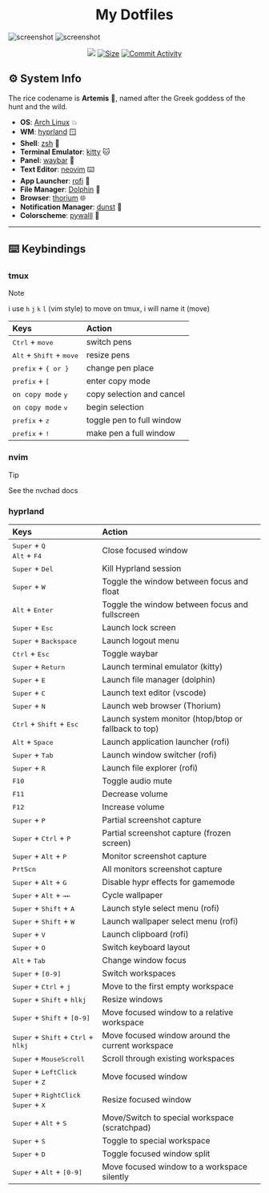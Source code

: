 <h1 align='center'>My Dotfiles</h1>

<div>
  <img src='https://pbs.twimg.com/media/GOgoPxwWAAAFESi?format=jpg&name=large' alt='screenshot' />
  <img src='https://pbs.twimg.com/media/GOgqwQvXkAAa_KE?format=jpg&name=large' alt='screenshot' />
</div>
<p align="center">
  <a href="https://github.com/No0ne003/dotfiles/commits/"><img src="https://img.shields.io/github/last-commit/No0ne003/dotfiles?colorA=363a4f&colorB=b7bdf8&style=for-the-badge"></a>
 <a href="https://github.com/Matt-FTW/dotfiles"><img alt="Size" src="https://img.shields.io/github/repo-size/No0ne003/dotfiles?style=for-the-badge&logo=discord&color=DDB6F2&logoColor=D9E0EE&labelColor=302D41"></a>
  <a href="https://github.com/Matt-FTW/dotfiles/commits/main/"><img alt="Commit Activity" src="https://img.shields.io/github/commit-activity/m/No0ne003/dotfiles/main?style=for-the-badge&logo=github&color=F2CDCD&logoColor=D9E0EE&labelColor=302D41"/></a>
</p>

## ⚙️ System Info

The rice codename is **Artemis** 🏹, named after the Greek goddess of the hunt and the wild.

- **OS**: [Arch Linux](https://archlinux.org/) :boom:
- **WM**: [hyprland](https://hyprland.org/) :window:
- **Shell**: [zsh](https://www.zsh.org/) :shell:
- **Terminal Emulator**: [kitty](https://sw.kovidgoyal.net/kitty/) :cat:
- **Panel**: [waybar](https://github.com/Alexays/Waybar) :shaved_ice:
- **Text Editor**: [neovim](https://neovim.io/) :keyboard:
- **App Launcher**: [rofi](https://davatorium.github.io/rofi/) :rocket:
- **File Manager**: [Dolphin](https://apps.kde.org/dolphin/) :open_file_folder:
- **Browser**: [thorium](https://thorium.rocks/) :globe_with_meridians:
- **Notification Manager**: [dunst](https://github.com/dunst-project/dunst) :bell:
- **Colorscheme**: [pywalll](https://github.com/dylanaraps/pywal) :art:

---

## ⌨️ Keybindings

### tmux

> [!NOTE]
> i use `h` `j` `k` `l` (vim style) to move on tmux, i will name it (move)

| Keys                                                | Action                    |
| :-------------------------------------------------- | :------------------------ |
| <kbd>Ctrl</kbd> + <kbd>move</kbd>                   | switch pens               |
| <kbd>Alt</kbd> + <kbd>Shift</kbd> + <kbd>move</kbd> | resize pens               |
| <kbd>prefix</kbd> + <kbd>{ or }</kbd>               | change pen place          |
| <kbd>prefix</kbd> + <kbd>[</kbd>                    | enter copy mode           |
| `on copy mode` <kbd>y</kbd>                         | copy selection and cancel |
| `on copy mode` <kbd>v</kbd>                         | begin selection           |
| <kbd>prefix</kbd> + <kbd>z</kbd>                    | toggle pen to full window |
| <kbd>prefix</kbd> + <kbd>!</kbd>                    | make pen a full window    |

### nvim

> [!TIP]
> See the nvchad docs

### hyprland

| Keys                                                                                                     | Action                                               |
| :------------------------------------------------------------------------------------------------------- | :--------------------------------------------------- |
| <kbd>Super</kbd> + <kbd>Q</kbd><br><kbd>Alt</kbd> + <kbd>F4</kbd>                                        | Close focused window                                 |
| <kbd>Super</kbd> + <kbd>Del</kbd>                                                                        | Kill Hyprland session                                |
| <kbd>Super</kbd> + <kbd>W</kbd>                                                                          | Toggle the window between focus and float            |
| <kbd>Alt</kbd> + <kbd>Enter</kbd>                                                                        | Toggle the window between focus and fullscreen       |
| <kbd>Super</kbd> + <kbd>Esc</kbd>                                                                        | Launch lock screen                                   |
| <kbd>Super</kbd> + <kbd>Backspace</kbd>                                                                  | Launch logout menu                                   |
| <kbd>Ctrl</kbd> + <kbd>Esc</kbd>                                                                         | Toggle waybar                                        |
| <kbd>Super</kbd> + <kbd>Return</kbd>                                                                     | Launch terminal emulator (kitty)                     |
| <kbd>Super</kbd> + <kbd>E</kbd>                                                                          | Launch file manager (dolphin)                        |
| <kbd>Super</kbd> + <kbd>C</kbd>                                                                          | Launch text editor (vscode)                          |
| <kbd>Super</kbd> + <kbd>N</kbd>                                                                          | Launch web browser (Thorium)                         |
| <kbd>Ctrl</kbd> + <kbd>Shift</kbd> + <kbd>Esc</kbd>                                                      | Launch system monitor (htop/btop or fallback to top) |
| <kbd>Alt</kbd> + <kbd>Space</kbd>                                                                        | Launch application launcher (rofi)                   |
| <kbd>Super</kbd> + <kbd>Tab</kbd>                                                                        | Launch window switcher (rofi)                        |
| <kbd>Super</kbd> + <kbd>R</kbd>                                                                          | Launch file explorer (rofi)                          |
| <kbd>F10</kbd>                                                                                           | Toggle audio mute                                    |
| <kbd>F11</kbd>                                                                                           | Decrease volume                                      |
| <kbd>F12</kbd>                                                                                           | Increase volume                                      |
| <kbd>Super</kbd> + <kbd>P</kbd>                                                                          | Partial screenshot capture                           |
| <kbd>Super</kbd> + <kbd>Ctrl</kbd> + <kbd>P</kbd>                                                        | Partial screenshot capture (frozen screen)           |
| <kbd>Super</kbd> + <kbd>Alt</kbd> + <kbd>P</kbd>                                                         | Monitor screenshot capture                           |
| <kbd>PrtScn</kbd>                                                                                        | All monitors screenshot capture                      |
| <kbd>Super</kbd> + <kbd>Alt</kbd> + <kbd>G</kbd>                                                         | Disable hypr effects for gamemode                    |
| <kbd>Super</kbd> + <kbd>Alt</kbd> + <kbd>→</kbd><kbd>←</kbd>                                             | Cycle wallpaper                                      |
| <kbd>Super</kbd> + <kbd>Shift</kbd> + <kbd>A</kbd>                                                       | Launch style select menu (rofi)                      |
| <kbd>Super</kbd> + <kbd>Shift</kbd> + <kbd>W</kbd>                                                       | Launch wallpaper select menu (rofi)                  |
| <kbd>Super</kbd> + <kbd>V</kbd>                                                                          | Launch clipboard (rofi)                              |
| <kbd>Super</kbd> + <kbd>O</kbd>                                                                          | Switch keyboard layout                               |
| <kbd>Alt</kbd> + <kbd>Tab</kbd>                                                                          | Change window focus                                  |
| <kbd>Super</kbd> + <kbd>[0-9]</kbd>                                                                      | Switch workspaces                                    |
| <kbd>Super</kbd> + <kbd>Ctrl</kbd> + <kbd>j</kbd>                                                        | Move to the first empty workspace                    |
| <kbd>Super</kbd> + <kbd>Shift</kbd> + <kbd>h</kbd><kbd>l</kbd><kbd>k</kbd><kbd>j</kbd>                   | Resize windows                                       |
| <kbd>Super</kbd> + <kbd>Shift</kbd> + <kbd>[0-9]</kbd>                                                   | Move focused window to a relative workspace          |
| <kbd>Super</kbd> + <kbd>Shift</kbd> + <kbd>Ctrl</kbd> + <kbd>h</kbd><kbd>l</kbd><kbd>k</kbd><kbd>j</kbd> | Move focused window around the current workspace     |
| <kbd>Super</kbd> + <kbd>MouseScroll</kbd>                                                                | Scroll through existing workspaces                   |
| <kbd>Super</kbd> + <kbd>LeftClick</kbd><br><kbd>Super</kbd> + <kbd>Z</kbd>                               | Move focused window                                  |
| <kbd>Super</kbd> + <kbd>RightClick</kbd><br><kbd>Super</kbd> + <kbd>X</kbd>                              | Resize focused window                                |
| <kbd>Super</kbd> + <kbd>Alt</kbd> + <kbd>S</kbd>                                                         | Move/Switch to special workspace (scratchpad)        |
| <kbd>Super</kbd> + <kbd>S</kbd>                                                                          | Toggle to special workspace                          |
| <kbd>Super</kbd> + <kbd>D</kbd>                                                                          | Toggle focused window split                          |
| <kbd>Super</kbd> + <kbd>Alt</kbd> + <kbd>[0-9]</kbd>                                                     | Move focused window to a workspace silently          |
